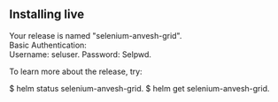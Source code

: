 ## Installing live 

Your release is named "selenium-anvesh-grid".  
Basic Authentication:  
    Username: seluser. 
    Password: Selpwd. 

To learn more about the release, try:  
  
  $ helm status selenium-anvesh-grid. 
  $ helm get selenium-anvesh-grid. 
